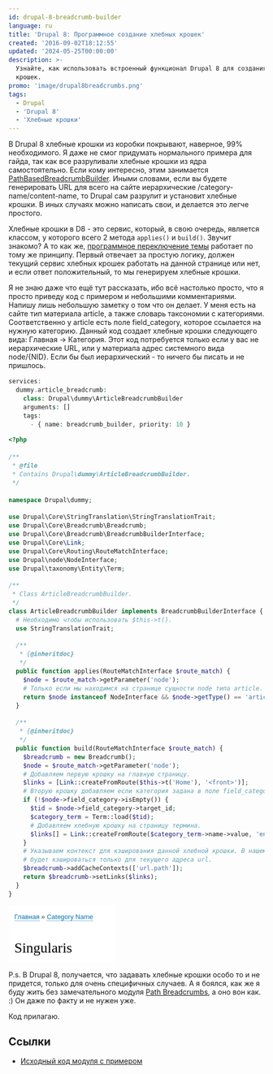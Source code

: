 ```yaml
---
id: drupal-8-breadcrumb-builder
language: ru
title: 'Drupal 8: Программное создание хлебных крошек'
created: '2016-09-02T18:12:55'
updated: '2024-05-25T00:00:00'
description: >-
  Узнайте, как использовать встроенный функционал Drupal 8 для создания хлебных
  крошек.
promo: 'image/drupal8breadcrumbs.png'
tags:
  - Drupal
  - 'Drupal 8'
  - 'Хлебные крошки'
---
```


В Drupal 8 хлебные крошки из коробки покрывают, наверное, 99% необходимого. Я
даже не смог придумать нормального примера для гайда, так как все разруливали
хлебные крошки из ядра самостоятельно. Если кому интересно, этим
занимается [PathBasedBreadcrumbBuilder](https://api.drupal.org/api/drupal/core!modules!system!src!PathBasedBreadcrumbBuilder.php/8.2.x).
Иными словами, если вы будете генерировать URL для всего на сайте иерархические
/category-name/content-name, то Drupal сам разрулит и установит хлебные крошки.
В иных случаях можно написать свои, и делается это легче простого.

Хлебные крошки в D8 - это сервис, который, в свою очередь, является классом, у
которого всего 2 метода `applies()` и `build()`. Звучит знакомо? А то как
же, [программное переключение темы][drupal-8-theme-negotiator] работает по тому же
принципу. Первый отвечает за простую логику, должен текущий сервис хлебных
крошек работать на данной странице или нет, и если ответ положительный, то мы
генерируем хлебные крошки.

Я не знаю даже что ещё тут рассказать, ибо всё настолько просто, что я просто
приведу код с примером и небольшими комментариями. Напишу лишь небольшую заметку
о том что он делает. У меня есть на сайте тип материала article, а также словарь
таксономии с категориями. Соответственно у article есть поле field_category,
которое ссылается на нужную категорию. Данный код создает хлебные крошки
следующего вида: Главная -> Категория. Этот код потребуется только если у вас не
иерархические URL, или у материала адрес системного вида node/{NID}. Если бы был
иерархический - то ничего бы писать и не пришлось.

```php {"header":"Объявляем сервис dummy.service.yml"}
services:
  dummy.article_breadcrumb:
    class: Drupal\dummy\ArticleBreadcrumbBuilder
    arguments: []
    tags:
      - { name: breadcrumb_builder, priority: 10 }
```

```php {"header":"Листинг /src/ArticleBreadcrumbBuilder.php"}
<?php

/**
 * @file
 * Contains Drupal\dummy\ArticleBreadcrumbBuilder.
 */

namespace Drupal\dummy;

use Drupal\Core\StringTranslation\StringTranslationTrait;
use Drupal\Core\Breadcrumb\Breadcrumb;
use Drupal\Core\Breadcrumb\BreadcrumbBuilderInterface;
use Drupal\Core\Link;
use Drupal\Core\Routing\RouteMatchInterface;
use Drupal\node\NodeInterface;
use Drupal\taxonomy\Entity\Term;

/**
 * Class ArticleBreadcrumbBuilder.
 */
class ArticleBreadcrumbBuilder implements BreadcrumbBuilderInterface {
  # Необходимо чтобы использовать $this->t().
  use StringTranslationTrait;

  /**
   * {@inheritdoc}
   */
  public function applies(RouteMatchInterface $route_match) {
    $node = $route_match->getParameter('node');
    # Только если мы находимся на странице сущности node типа article.
    return $node instanceof NodeInterface && $node->getType() == 'article';
  }

  /**
   * {@inheritdoc}
   */
  public function build(RouteMatchInterface $route_match) {
    $breadcrumb = new Breadcrumb();
    $node = $route_match->getParameter('node');
    # Добавляем первую крошку на главную страницу.
    $links = [Link::createFromRoute($this->t('Home'), '<front>')];
    # Вторую крошку добавляем если категория задана в поле field_category.
    if (!$node->field_category->isEmpty()) {
      $tid = $node->field_category->target_id;
      $category_term = Term::load($tid);
      # Добавляем хлебную крошку на страницу термина.
      $links[] = Link::createFromRoute($category_term->name->value, 'entity.taxonomy_term.canonical', ['taxonomy_term' => $tid]);
    }
    # Указываем контекст для кэширования данной хлебной крошки. В нашем случае
    # будет кэшироваться только для текущего адреса url.
    $breadcrumb->addCacheContexts(['url.path']);
    return $breadcrumb->setLinks($links);
  }
}
```

![Результат данных хлебных крошек.](image/Screenshot_20160902_202843.png)

P.s. В Drupal 8, получается, что задавать хлебные крошки особо то и не придется,
только для очень специфичных случаев. А я боялся, как же я буду жить без
замечательного
модуля [Path Breadcrumbs](https://www.drupal.org/project/path_breadcrumbs), а
оно вон как. :) Он даже по факту и не нужен уже.

Код прилагаю.

## Ссылки

- [Исходный код модуля с примером](example/dummy)

[drupal-8-theme-negotiator]: ../../../../2016/08/30/drupal-8-theme-negotiator/index.ru.md
